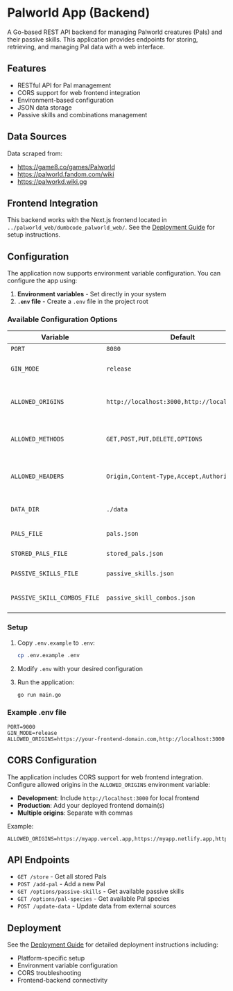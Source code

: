 # Palworld App (Backend)

A Go-based REST API backend for managing Palworld creatures (Pals) and their passive skills. This application provides endpoints for storing, retrieving, and managing Pal data with a web interface.

## Features

- RESTful API for Pal management
- CORS support for web frontend integration
- Environment-based configuration
- JSON data storage
- Passive skills and combinations management

## Data Sources

Data scraped from:
- https://game8.co/games/Palworld
- https://palworld.fandom.com/wiki
- https://palworkd.wiki.gg

## Frontend Integration

This backend works with the Next.js frontend located in `../palworld_web/dumbcode_palworld_web/`. See the [Deployment Guide](../DEPLOYMENT.md) for setup instructions.

## Configuration

The application now supports environment variable configuration. You can configure the app using:

1. **Environment variables** - Set directly in your system
2. **`.env` file** - Create a `.env` file in the project root

### Available Configuration Options

| Variable | Default | Description |
|----------|---------|-------------|
| `PORT` | `8080` | Server port |
| `GIN_MODE` | `release` | Gin framework mode (debug/release) |
| `ALLOWED_ORIGINS` | `http://localhost:3000,http://localhost:3001` | CORS allowed origins (comma-separated) |
| `ALLOWED_METHODS` | `GET,POST,PUT,DELETE,OPTIONS` | CORS allowed methods (comma-separated) |
| `ALLOWED_HEADERS` | `Origin,Content-Type,Accept,Authorization` | CORS allowed headers (comma-separated) |
| `DATA_DIR` | `./data` | Directory containing data files |
| `PALS_FILE` | `pals.json` | Pals data file name |
| `STORED_PALS_FILE` | `stored_pals.json` | Stored pals data file name |
| `PASSIVE_SKILLS_FILE` | `passive_skills.json` | Passive skills data file name |
| `PASSIVE_SKILL_COMBOS_FILE` | `passive_skill_combos.json` | Passive skill combos data file name |

### Setup

1. Copy `.env.example` to `.env`:
   ```bash
   cp .env.example .env
   ```

2. Modify `.env` with your desired configuration

3. Run the application:
   ```bash
   go run main.go
   ```

### Example .env file

```env
PORT=9000
GIN_MODE=release
ALLOWED_ORIGINS=https://your-frontend-domain.com,http://localhost:3000
```

## CORS Configuration

The application includes CORS support for web frontend integration. Configure allowed origins in the `ALLOWED_ORIGINS` environment variable:

- **Development**: Include `http://localhost:3000` for local frontend
- **Production**: Add your deployed frontend domain(s)
- **Multiple origins**: Separate with commas

Example:
```env
ALLOWED_ORIGINS=https://myapp.vercel.app,https://myapp.netlify.app,http://localhost:3000
```

## API Endpoints

- `GET /store` - Get all stored Pals
- `POST /add-pal` - Add a new Pal
- `GET /options/passive-skills` - Get available passive skills
- `GET /options/pal-species` - Get available Pal species
- `POST /update-data` - Update data from external sources

## Deployment

See the [Deployment Guide](../DEPLOYMENT.md) for detailed deployment instructions including:
- Platform-specific setup
- Environment variable configuration
- CORS troubleshooting
- Frontend-backend connectivity